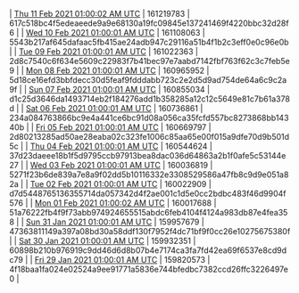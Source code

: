 | [Thu 11 Feb 2021 01:00:02 AM UTC](https://transfer.sh/aFORR/trcninja-dbdump-20210211010002.tar.bz2) | 161219783 | 617c518bc4f5edeaeede9a9e68130a19fc09845e137241469f4220bbc32d28f6 | 
| [Wed 10 Feb 2021 01:00:01 AM UTC](https://transfer.sh/lwDpr/trcninja-dbdump-20210210010001.tar.bz2) | 161108063 | 5543b217af645dafaac5fb415ae24adb947c29116a51b4f1b2c3eff0e0c96e0b | 
| [Tue 09 Feb 2021 01:00:01 AM UTC](https://transfer.sh/r9z6Q/trcninja-dbdump-20210209010001.tar.bz2) | 161022363 | 2d8c7540c6f634e5609c22983f7b41bec97e7aabd7142fbf763f62c3c7feb5e9 | 
| [Mon 08 Feb 2021 01:00:01 AM UTC](https://transfer.sh/DVAoU/trcninja-dbdump-20210208010001.tar.bz2) | 160965952 | 5d18ce16efd3bbfdecc30d5feaf9fdddabb723c2e2d5d9ad754de64a6c9c2a9f | 
| [Sun 07 Feb 2021 01:00:01 AM UTC](https://transfer.sh/LLkNG/trcninja-dbdump-20210207010001.tar.bz2) | 160855034 | d1c25d3646da1493714eb2f184276add1b358285a12c12c5649e81c7b61a378d | 
| [Sat 06 Feb 2021 01:00:01 AM UTC]() | 160736861 | 234a084763866bc9e4a441ce6bc91d08a056ca35fcfd557bc8273868bb14340b | 
| [Fri 05 Feb 2021 01:00:01 AM UTC](https://transfer.sh/ULO90/trcninja-dbdump-20210205010001.tar.bz2) | 160669797 | 2d80213285ad50ae28eaba02c323fe1006c85aa65e00f015a9dfe70d9b501d5c | 
| [Thu 04 Feb 2021 01:00:01 AM UTC](https://transfer.sh/b0aYW/trcninja-dbdump-20210204010001.tar.bz2) | 160544624 | 37d23daeee18b1f5d9795ccb97913bea8dac036d64863a2b1f0afe5c53144e27 | 
| [Wed 03 Feb 2021 01:00:01 AM UTC](https://transfer.sh/IV9xn/trcninja-dbdump-20210203010001.tar.bz2) | 160036819 | 5271f23b6de839a7e8a9f02dd5b10116332e3308529586a47fb8c9d9e051a82a | 
| [Tue 02 Feb 2021 01:00:01 AM UTC](https://transfer.sh/Dbwu7/trcninja-dbdump-20210202010001.tar.bz2) | 160022909 | d7d5448765136355714da057342d4f2ae001c1d5e0cc2bdbc483f46d9904f576 | 
| [Mon 01 Feb 2021 01:00:02 AM UTC](https://transfer.sh/8wYkI/trcninja-dbdump-20210201010002.tar.bz2) | 160017688 | 51a76222fb4f9f73abb974924655515abdc6feb4104f4124a983db87e4fea358 | 
| [Sun 31 Jan 2021 01:00:01 AM UTC](https://transfer.sh/GuKT1/trcninja-dbdump-20210131010001.tar.bz2) | 159957679 | 47363811149a397a08bd30a58ddf130f7952f4dc71bf9f0cc26e10275675380f | 
| [Sat 30 Jan 2021 01:00:01 AM UTC](https://transfer.sh/135ZKU/trcninja-dbdump-20210130010001.tar.bz2) | 159932351 | 60898b210b976919c9dd46d6d8b07b4e7174ca3fa7fd42ea69f6537e8cd9dc79 | 
| [Fri 29 Jan 2021 01:00:01 AM UTC](https://transfer.sh/zpFFb/trcninja-dbdump-20210129010001.tar.bz2) | 159820573 | 4f18baa1fa024e02524a9ee91771a5836e744bfedbc7382ccd26ffc3226497e0 | 
